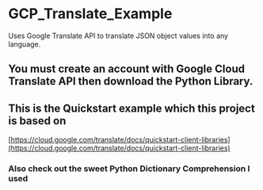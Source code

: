 # GCP_Translate_Example
Uses Google Translate API to translate JSON object values into any language.

## You must create an account with Google Cloud Translate API then download the Python Library.
## This is the Quickstart example which this project is based on
[https://cloud.google.com/translate/docs/quickstart-client-libraries](https://cloud.google.com/translate/docs/quickstart-client-libraries)

### Also check out the sweet Python Dictionary Comprehension I used
